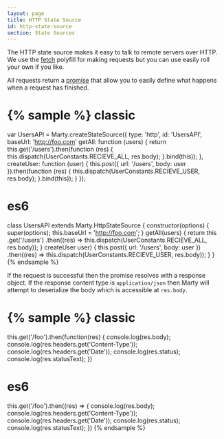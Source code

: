 ```yaml
---
layout: page
title: HTTP State Source
id: http-state-source
section: State Sources
---
```


The HTTP state source makes it easy to talk to remote servers over HTTP. We use the [fetch](https://github.com/github/fetch) polyfill for making requests but you can use easily roll your own if you like.

All requests return a [promise](https://promisesaplus.com/) that allow you to easily define what happens when a request has finished.

{% sample %}
classic
=======
var UsersAPI = Marty.createStateSource({
  type: 'http',
  id: 'UsersAPI',
  baseUrl: 'http://foo.com'
  getAll: function (users) {
    return this.get('/users').then(function (res) {
      this.dispatch(UserConstants.RECIEVE_ALL, res.body);
    }.bind(this));
  },
  createUser: function (user) {
    this.post({ url: '/users', body: user }).then(function (res) {
      this.dispatch(UserConstants.RECIEVE_USER, res.body);
    }.bind(this));
  }
});

es6
===
class UsersAPI extends Marty.HttpStateSource {
  constructor(options) {
    super(options);
    this.baseUrl = 'http://foo.com';
  }
  getAll(users) {
    return this
      .get('/users')
      .then((res) => this.dispatch(UserConstants.RECIEVE_ALL, res.body));
  }
  createUser user) {
    this.post({ url: '/users', body: user })
        .then((res) => this.dispatch(UserConstants.RECIEVE_USER, res.body));
  }
}
{% endsample %}

If the request is successful then the promise resolves with a response object. If the response content type is ``application/json`` then Marty will attempt to deserialize the body which is accessible at ``res.body``.

{% sample %}
classic
=======
this.get('/foo').then(function(res) {
  console.log(res.body);
  console.log(res.headers.get('Content-Type'));
  console.log(res.headers.get('Date'));
  console.log(res.status);
  console.log(res.statusText);
})

es6
===
this.get('/foo').then((res) => {
  console.log(res.body);
  console.log(res.headers.get('Content-Type'));
  console.log(res.headers.get('Date'));
  console.log(res.status);
  console.log(res.statusText);
})
{% endsample %}